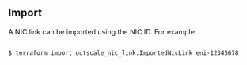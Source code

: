 ## Import

A NIC link can be imported using the NIC ID. For example:

```

$ terraform import outscale_nic_link.ImportedNicLink eni-12345678

```